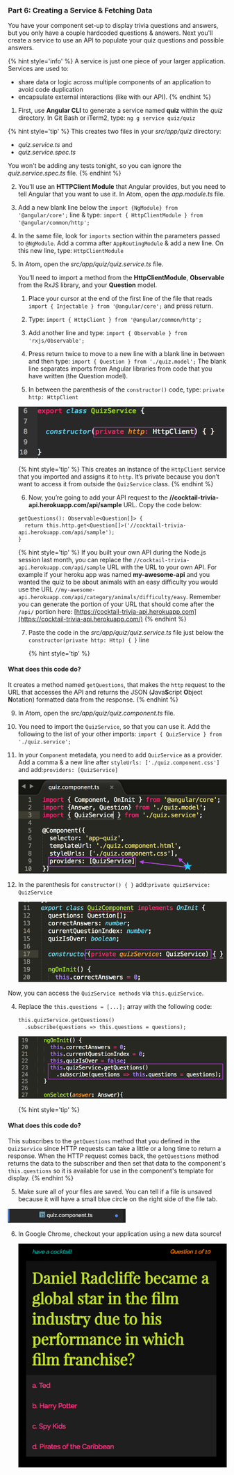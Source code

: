 ### Part 6: Creating a Service & Fetching Data

You have your component set-up to display trivia questions and answers, but you only have a couple hardcoded questions & answers. Next you'll create a service to use an API to populate your quiz questions and possible answers.

{% hint style='info' %}
A service is just one piece of your larger application. Services are used to:
* share data or logic across multiple components of an application to avoid code duplication
* encapsulate external interactions (like with our API).
{% endhint %}

1. First, use **Angular CLI** to generate a service named **quiz** within the _quiz_ directory. In Git Bash or iTerm2, type: `ng g service quiz/quiz`

  {% hint style='tip' %}
This creates two files in your _src/app/quiz_ directory:
  * _quiz.service.ts_ and
  * _quiz.service.spec.ts_

You won't be adding any tests tonight, so you can ignore the _quiz.service.spec.ts_ file.
  {% endhint %}

2. You'll use an **HTTPClient Module** that Angular provides, but you need to tell Angular that you want to use it. In Atom, open the _app.module.ts_ file.

  1. Add a new blank line below the `import {NgModule} from '@angular/core';` line & type:
  `import { HttpClientModule } from '@angular/common/http';`

  2. In the same file, look for `imports` section within the parameters passed to `@NgModule`. Add a comma after `AppRoutingModule` & add a new line. On this new line, type: `HttpClientModule`

2.  In Atom, open the _src/app/quiz/quiz.service.ts_ file.

    You'll need to import a method from the **HttpClientModule**, **Observable** from the RxJS library, and your **Question** model.

    1. Place your cursor at the end of the first line of the file that reads `import { Injectable } from '@angular/core';` and press return.

    2. Type: `import { HttpClient } from '@angular/common/http';`
    
    3. Add another line and type: `import { Observable } from 'rxjs/Observable';`
    
    4. Press return twice to move to a new line with a blank line in between and then type: `import { Question } from './quiz.model';` The blank line separates imports from Angular libraries from code that you have written (the Question model).

    5. In between the parenthesis of the `constructor()` code, type: `private http: HttpClient`
    
      ![](/images/httpClient.png)

      {% hint style='tip' %}
This creates an instance of the `HttpClient` service that you imported and assigns it to `http`. It’s private because you don’t want to access it from outside the `QuizService` class.
      {% endhint %}

    6. Now, you’re going to add your API request to the **//cocktail-trivia-api.herokuapp.com/api/sample** URL. Copy the code below:

      ```
      getQuestions(): Observable<Question[]> { 
        return this.http.get<Question[]>('//cocktail-trivia-api.herokuapp.com/api/sample'); 
      }
      ```
      
      {% hint style='tip' %}
If you built your own API during the Node.js session last month, you can replace the `//cocktail-trivia-api.herokuapp.com/api/sample` URL with the URL to your own API.  For example if your heroku app was named **my-awesome-api** and you wanted the quiz to be about animals with an easy difficulty you would use the URL `//my-awesome-api.herokuapp.com/api/category/animals/difficulty/easy`.  Remember you can generate the portion of your URL that should come after the `/api/` portion here: [https://cocktail-trivia-api.herokuapp.com](https://cocktail-trivia-api.herokuapp.com/)
      {% endhint %}

    7. Paste the code in the _src/app/quiz/quiz.service.ts_ file just below the `constructor(private http: Http) { }` line

       {% hint style='tip' %}
#### What does this code do?
It creates a method named `getQuestions`, that makes the `http` request to the URL that accesses the API and returns the JSON (**J**ava**S**cript **O**bject **N**otation) formatted data from the response. 
       {% endhint %}

9.  In Atom, open the _src/app/quiz/quiz.component.ts_ file.

  1.  You need to import the `QuizService`, so that you can use it. Add the following to the list of your other imports: `import { QuizService } from './quiz.service';`

  2.  In your `Component` metadata, you need to add `QuizService` as a provider. Add a comma & a new line after `styleUrls: ['./quiz.component.css']` and add:`providers: [QuizService]`

      ![](/images/image22.png)

  3. In the parenthesis for `constructor() { }` add:`private quizService: QuizService`

      ![](/images/image48.png)

  Now, you can access the `QuizService methods` via `this.quizService`.

4.  Replace the `this.questions = [...];` array with the following code:
    ```
    this.quizService.getQuestions()
      .subscribe(questions => this.questions = questions);
    ```

    ![](/images/image13.png)

    {% hint style='tip' %}
#### What does this code do?
This subscribes to the `getQuestions` method that you defined in the `QuizService` since HTTP requests can take a little or a long time to return a response.  When the HTTP request comes back, the `getQuestions` method returns the data to the subscriber and then set that data to the component's `this.questions` so it is available for use in the component's template for display.
    {% endhint %}

5. Make sure all of your files are saved. You can tell if a file is unsaved because it will have a small blue circle on the right side of the file tab. 

  ![](/images/unsaved.png)
  
6. In Google Chrome, checkout your application using a new data source!

   ![](/images/finishedApp.png)  

